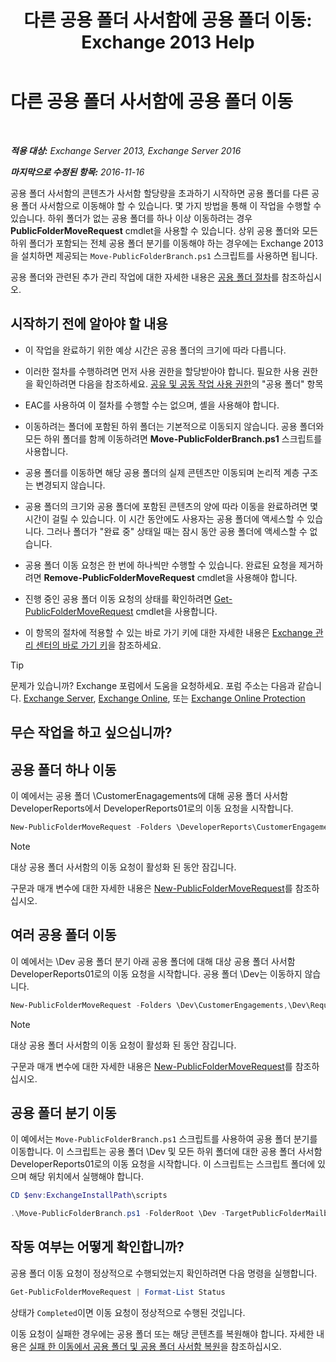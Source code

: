 ﻿---
title: '다른 공용 폴더 사서함에 공용 폴더 이동: Exchange 2013 Help'
TOCTitle: 다른 공용 폴더 사서함에 공용 폴더 이동
ms:assetid: b8744934-a3cb-443e-acce-a9a6ca5d88f6
ms:mtpsurl: https://technet.microsoft.com/ko-kr/library/JJ906435(v=EXCHG.150)
ms:contentKeyID: 51407740
ms.date: 05/22/2018
mtps_version: v=EXCHG.150
ms.translationtype: MT
---

# 다른 공용 폴더 사서함에 공용 폴더 이동

 

_**적용 대상:** Exchange Server 2013, Exchange Server 2016_

_**마지막으로 수정된 항목:** 2016-11-16_

공용 폴더 사서함의 콘텐츠가 사서함 할당량을 초과하기 시작하면 공용 폴더를 다른 공용 폴더 사서함으로 이동해야 할 수 있습니다. 몇 가지 방법을 통해 이 작업을 수행할 수 있습니다. 하위 폴더가 없는 공용 폴더를 하나 이상 이동하려는 경우 **PublicFolderMoveRequest** cmdlet을 사용할 수 있습니다. 상위 공용 폴더와 모든 하위 폴더가 포함되는 전체 공용 폴더 분기를 이동해야 하는 경우에는 Exchange 2013을 설치하면 제공되는 `Move-PublicFolderBranch.ps1` 스크립트를 사용하면 됩니다.

공용 폴더와 관련된 추가 관리 작업에 대한 자세한 내용은 [공용 폴더 절차](public-folder-procedures-exchange-2013-help.md)를 참조하십시오.

## 시작하기 전에 알아야 할 내용

  - 이 작업을 완료하기 위한 예상 시간은 공용 폴더의 크기에 따라 다릅니다.

  - 이러한 절차를 수행하려면 먼저 사용 권한을 할당받아야 합니다. 필요한 사용 권한을 확인하려면 다음을 참조하세요. [공유 및 공동 작업 사용 권한](sharing-and-collaboration-permissions-exchange-2013-help.md)의 "공용 폴더" 항목

  - EAC를 사용하여 이 절차를 수행할 수는 없으며, 셸을 사용해야 합니다.

  - 이동하려는 폴더에 포함된 하위 폴더는 기본적으로 이동되지 않습니다. 공용 폴더와 모든 하위 폴더를 함께 이동하려면 **Move-PublicFolderBranch.ps1** 스크립트를 사용합니다.

  - 공용 폴더를 이동하면 해당 공용 폴더의 실제 콘텐츠만 이동되며 논리적 계층 구조는 변경되지 않습니다.

  - 공용 폴더의 크기와 공용 폴더에 포함된 콘텐츠의 양에 따라 이동을 완료하려면 몇 시간이 걸릴 수 있습니다. 이 시간 동안에도 사용자는 공용 폴더에 액세스할 수 있습니다. 그러나 폴더가 "완료 중" 상태일 때는 잠시 동안 공용 폴더에 액세스할 수 없습니다.

  - 공용 폴더 이동 요청은 한 번에 하나씩만 수행할 수 있습니다. 완료된 요청을 제거하려면 **Remove-PublicFolderMoveRequest** cmdlet을 사용해야 합니다.

  - 진행 중인 공용 폴더 이동 요청의 상태를 확인하려면 [Get-PublicFolderMoveRequest](https://technet.microsoft.com/ko-kr/library/jj878076\(v=exchg.150\)) cmdlet을 사용합니다.

  - 이 항목의 절차에 적용할 수 있는 바로 가기 키에 대한 자세한 내용은 [Exchange 관리 센터의 바로 가기 키](keyboard-shortcuts-in-the-exchange-admin-center-exchange-online-protection-help.md)을 참조하세요.


> [!TIP]
> 문제가 있습니까? Exchange 포럼에서 도움을 요청하세요. 포럼 주소는 다음과 같습니다. <A href="https://go.microsoft.com/fwlink/p/?linkid=60612">Exchange Server</A>, <A href="https://go.microsoft.com/fwlink/p/?linkid=267542">Exchange Online</A>, 또는 <A href="https://go.microsoft.com/fwlink/p/?linkid=285351">Exchange Online Protection</A>



## 무슨 작업을 하고 싶으십니까?

## 공용 폴더 하나 이동

이 예에서는 공용 폴더 \\CustomerEnagagements에 대해 공용 폴더 사서함 DeveloperReports에서 DeveloperReports01로의 이동 요청을 시작합니다.

```powershell
New-PublicFolderMoveRequest -Folders \DeveloperReports\CustomerEngagements -TargetMailbox DeveloperReports01
```


> [!NOTE]
> 대상 공용 폴더 사서함의 이동 요청이 활성화 된 동안 잠깁니다.



구문과 매개 변수에 대한 자세한 내용은 [New-PublicFolderMoveRequest](https://technet.microsoft.com/ko-kr/library/jj878081\(v=exchg.150\))를 참조하십시오.

## 여러 공용 폴더 이동

이 예에서는 \\Dev 공용 폴더 분기 아래 공용 폴더에 대해 대상 공용 폴더 사서함 DeveloperReports01로의 이동 요청을 시작합니다. 공용 폴더 \\Dev는 이동하지 않습니다.

```powershell
New-PublicFolderMoveRequest -Folders \Dev\CustomerEngagements,\Dev\RequestsforChange,\Dev\Usability -TargetMailbox DeveloperReports01
```


> [!NOTE]
> 대상 공용 폴더 사서함의 이동 요청이 활성화 된 동안 잠깁니다.



구문과 매개 변수에 대한 자세한 내용은 [New-PublicFolderMoveRequest](https://technet.microsoft.com/ko-kr/library/jj878081\(v=exchg.150\))를 참조하십시오.

## 공용 폴더 분기 이동

이 예에서는 `Move-PublicFolderBranch.ps1` 스크립트를 사용하여 공용 폴더 분기를 이동합니다. 이 스크립트는 공용 폴더 \\Dev 및 모든 하위 폴더에 대한 공용 폴더 사서함 DeveloperReports01로의 이동 요청을 시작합니다. 이 스크립트는 스크립트 폴더에 있으며 해당 위치에서 실행해야 합니다.

```powershell
CD $env:ExchangeInstallPath\scripts

.\Move-PublicFolderBranch.ps1 -FolderRoot \Dev -TargetPublicFolderMailbox DeveloperReports01
```

## 작동 여부는 어떻게 확인합니까?

공용 폴더 이동 요청이 정상적으로 수행되었는지 확인하려면 다음 명령을 실행합니다.

```powershell
Get-PublicFolderMoveRequest | Format-List Status
```

상태가 `Completed`이면 이동 요청이 정상적으로 수행된 것입니다.

이동 요청이 실패한 경우에는 공용 폴더 또는 해당 콘텐츠를 복원해야 합니다. 자세한 내용은 [실패 한 이동에서 공용 폴더 및 공용 폴더 사서함 복원](restore-public-folders-and-public-folder-mailboxes-from-failed-moves-exchange-2013-help.md)을 참조하십시오.


